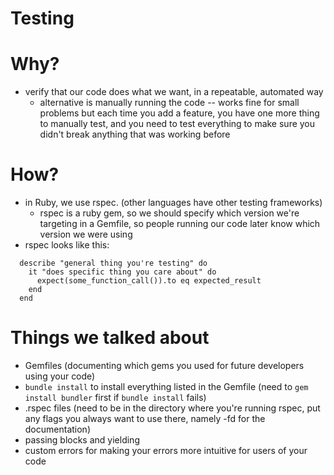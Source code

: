 Testing
=======

# Why?
  * verify that our code does what we want, in a repeatable, automated way
    * alternative is manually running the code -- works fine for small problems but each time you add a feature, you have one more thing to manually test, and you need to test everything to make sure you didn't break anything that was working before

# How?
  * in Ruby, we use rspec. (other languages have other testing frameworks)
    * rspec is a ruby gem, so we should specify which version we're targeting in a Gemfile, so people running our code later know which version we were using
  * rspec looks like this:
```
  describe "general thing you're testing" do
    it "does specific thing you care about" do
      expect(some_function_call()).to eq expected_result
    end
  end
```


# Things we talked about
* Gemfiles (documenting which gems you used for future developers using your code)
* `bundle install` to install everything listed in the Gemfile (need to `gem install bundler` first if `bundle install` fails)
* .rspec files (need to be in the directory where you're running rspec, put any flags you always want to use there, namely -fd for the documentation)
* passing blocks and yielding
* custom errors for making your errors more intuitive for users of your code
